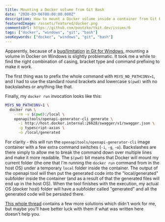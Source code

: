 ```yaml
---
title: Mounting a Docker volume from Git Bash
date: "2020-03-06T00:00:00.000Z"
description: How to mount a Docker volume inside a container from Git Bash on Windows.
featuredImage: /assets/featured/docker.png
commentsUrl: https://github.com/pootzko/tkit.dev/issues/6
tags: ["docker", "windows", "git", "bash"]
seoKeywords: ["docker", "windows", "git", "bash"]
---
```


Apparently, because of a [bug/limitation](https://stackoverflow.com/a/49013604/413785) [in Git for Windows](https://github.com/git-for-windows/build-extra/blob/master/ReleaseNotes.md#bug-fixes-2), mounting a volume in Docker on Windows is slightly problematic. It took me a while to find the right combination of casing, bracket type and command prefixing to make it work.

The first thing was to prefix the whole command with `MSYS_NO_PATHCONV=1`, and I had to use the standard round brackets and lowercase `$(pwd)` with no backslashes or anything like that.

Finally, my `docker run` invocation looks like this:

```bash
MSYS_NO_PATHCONV=1 \
  docker run \
    --rm -v $(pwd):/local \
    openapitools/openapi-generator-cli generate \
      -i http://host.docker.internal:26628/swagger/v1/swagger.json \
      -g typescript-axios \
      -o /local/generated
```

For clarity - this will run the `openapitools/openapi-generator-cli` image container with a few extra command switches (`-i`, `-g`, `-o`). Backslashes are there simply to allow me to break the command down over multiple lines and make it more readable. The `$(pwd)` bit means that Docker will mount my current folder (the one that I'm running the `docker run` command from in the host OS) under a temporary `local` folder inside the container. The output of the openapi tool will then put the generated code into the "local/generated" subfolder inside the container (and as a result of that the generated files will end up in the host OS). When the tool finishes with the execution, my actual OS (docker host) folder will have a subfolder called "generated" and all the generated code will be persisted there.

[This whole thread](https://github.com/docker/toolbox/issues/673) contains a few more solutions which didn't work for me, but maybe you'll have better luck with them if what was written here doesn't help you.